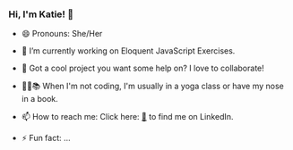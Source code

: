 ### Hi, I'm Katie! 👋

- 😄 Pronouns: She/Her
- 🌱 I’m currently working on Eloquent JavaScript Exercises.
- :handshake: Got a cool project you want some help on? I love to collaborate!
- :lotus_position_woman::books: When I'm not coding, I'm usually in a yoga class or have my nose in a book.
- 📫 How to reach me: Click here:  [:envelope_with_arrow:](https://www.linkedin.com/in/KatieHerda/) to find me on LinkedIn.


- ⚡ Fun fact: ...
